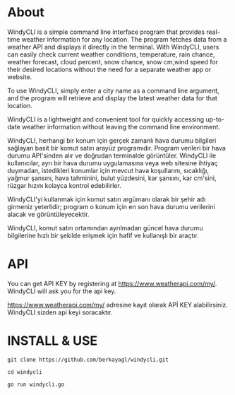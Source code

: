 # About
WindyCLI is a simple command line interface program that provides real-time weather information for any location. The program fetches data from a weather API and displays it directly in the terminal. With WindyCLI, users can easily check current weather conditions, temperature, rain chance, weather forecast, cloud percent, snow chance, snow cm,wind speed for their desired locations without the need for a separate weather app or website.

To use WindyCLI, simply enter a city name as a command line argument, and the program will retrieve and display the latest weather data for that location.

WindyCLI is a lightweight and convenient tool for quickly accessing up-to-date weather information without leaving the command line environment.

WindyCLI, herhangi bir konum için gerçek zamanlı hava durumu bilgileri sağlayan basit bir komut satırı arayüz programıdır. Program verileri bir hava durumu API'sinden alır ve doğrudan terminalde görüntüler. WindyCLI ile kullanıcılar, ayrı bir hava durumu uygulamasına veya web sitesine ihtiyaç duymadan, istedikleri konumlar için mevcut hava koşullarını, sıcaklığı, yağmur şansını, hava tahminini, bulut yüzdesini, kar şansını, kar cm'sini, rüzgar hızını kolayca kontrol edebilirler.

WindyCLI'yi kullanmak için komut satırı argümanı olarak bir şehir adı girmeniz yeterlidir; program o konum için en son hava durumu verilerini alacak ve görüntüleyecektir.

WindyCLI, komut satırı ortamından ayrılmadan güncel hava durumu bilgilerine hızlı bir şekilde erişmek için hafif ve kullanışlı bir araçtır.

# API 

You can get API KEY by registering at https://www.weatherapi.com/my/. WindyCLI will ask you for the api key.

https://www.weatherapi.com/my/ adresine kayıt olarak APİ KEY alabilirsiniz. WindyCLI sizden api keyi soracaktır.

# INSTALL & USE

`git clone https://github.com/berkayagl/windycli.git`

`cd windycli`

`go run windycli.go`
